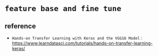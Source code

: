# `feature base and fine tune`



## reference

* `Hands-on Transfer Learning with Keras and the VGG16 Model：`https://www.learndatasci.com/tutorials/hands-on-transfer-learning-keras/